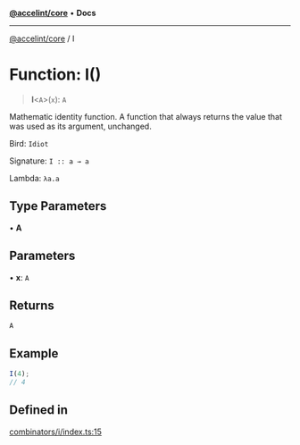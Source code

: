 [**@accelint/core**](../README.md) • **Docs**

***

[@accelint/core](../README.md) / I

# Function: I()

> **I**\<`A`\>(`x`): `A`

Mathematic identity function. A function that always returns the value
that was used as its argument, unchanged.

Bird: `Idiot`

Signature: `I :: a → a`

Lambda: `λa.a`

## Type Parameters

• **A**

## Parameters

• **x**: `A`

## Returns

`A`

## Example

```ts
I(4);
// 4
```

## Defined in

[combinators/i/index.ts:15](https://github.com/gohypergiant/standard-toolkit/blob/424b88fd48a5bcc02ed99ee27fd64cd73349aa30/packages/core/src/combinators/i/index.ts#L15)
